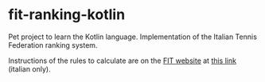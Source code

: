 # fit-ranking-kotlin
Pet project to learn the Kotlin language. Implementation of the Italian Tennis Federation ranking system.

Instructions of the rules to calculate are on the [FIT website](http://www.federtennis.it/) at 
[this link](http://www.federtennis.it/PDF/Metodo%20Classifiche%20Federali%202017.pdf) (italian only).
